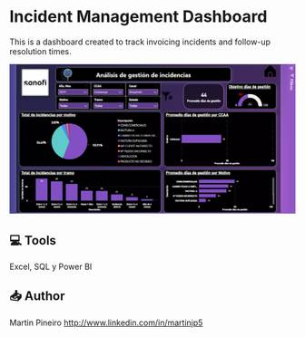 # Incident Management Dashboard
This is a dashboard created to track invoicing incidents and follow-up resolution times.

![Imagen del proyecto](https://github.com/martinjp5/My-Portfolio/blob/main/Incident%20management%20dashboard.jpg)

## 💻 Tools
Excel, SQL y Power BI 

## 📥 Author
Martin Pineiro
http://www.linkedin.com/in/martinjp5
